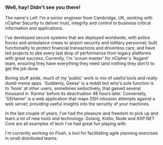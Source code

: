 ### Well, hay! Didn't see you there!

The name's Leif. I'm a senior engineer from Cambridge, UK, working with nCipher Security to deliver trust, integrity and control to business critical information and applications.

I've developed secure systems that are deployed worldwide, with police forces and ambulance crews to airport security and military personnel; built functionality to protect financial transactions and driverless cars; and have led projects to eke every last drop of performance from legacy platforms with great success. Currently, I'm 'scrum master' for nCipher's 'Asgard' team, ensuring they have everything they need (and nothing they don't) to get the job done.

Boring stuff aside, much of my 'public' work is mix of useful tools and _really dumb_ meme apps. 'Suddenly, Geese' is a reddit bot who's sole function is to 'honk' at other users, sometimes seductively, that gained several thousand in 'Karma' before its deactivation 48 hours later. Conversely, 'SSHamer' is a web application that maps SSH intrusion attempts against a web server, providing useful insights into the security of your machines.

In the last couple of years, I've had the pleasure and freedom to pick up and learn a lot of new tools and technology. Golang, Kotlin, Node and ASP.NET Core are all examples of tech I've had great fun playing with.

I'm currently working on Flush, a tool for facilitating agile planning exercises in small distributed teams.

<!--
**ChampionOfGoats/ChampionOfGoats** is a ✨ _special_ ✨ repository because its `README.md` (this file) appears on your GitHub profile.

Here are some ideas to get you started:

- 🔭 I’m currently working on ...
- 🌱 I’m currently learning ...
- 👯 I’m looking to collaborate on ...
- 🤔 I’m looking for help with ...
- 💬 Ask me about ...
- 📫 How to reach me: ...
- 😄 Pronouns: ...
- ⚡ Fun fact: ...
-->
